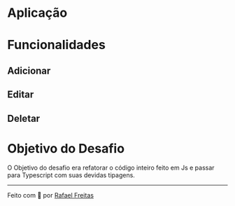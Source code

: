 # Aplicação

# Funcionalidades

## Adicionar

## Editar

## Deletar

# Objetivo do Desafio

O Objetivo do desafio era refatorar o código inteiro feito em Js e passar para Typescript com suas devidas tipagens.

<hr>
Feito com 💜 por <a href="https://www.linkedin.com/in/rafael-freitas-65382420b/" target="_blank">Rafael Freitas</a>
